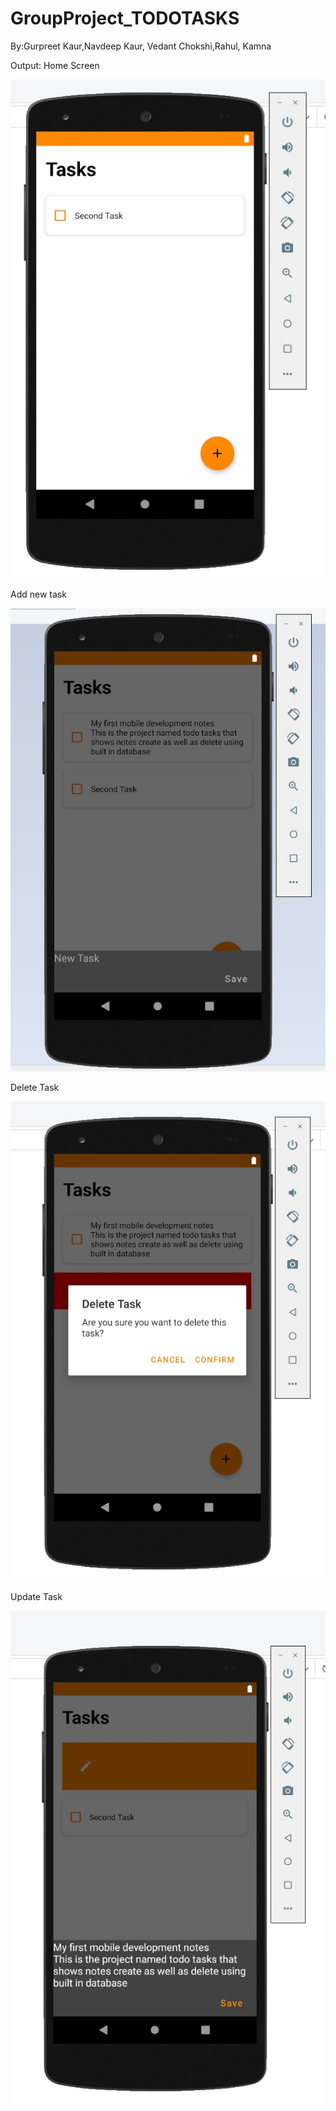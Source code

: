 # GroupProject_TODOTASKS
By:Gurpreet Kaur,Navdeep Kaur, Vedant Chokshi,Rahul, Kamna

Output:
Home Screen

![](images/1.jpg)

Add new task

![](images/2.jpg)

Delete Task

![](images/3.jpg)

Update Task

![](images/4.jpg)
